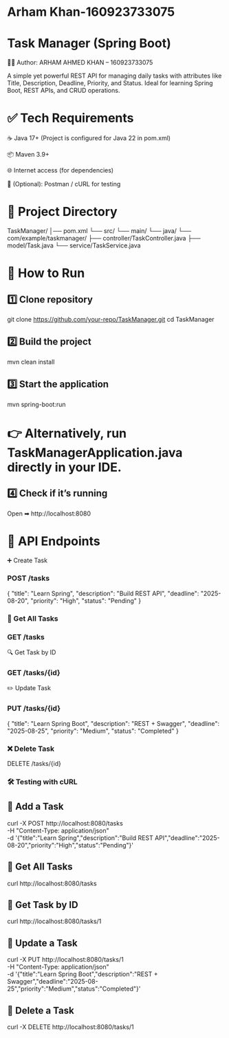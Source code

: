 # Arham Khan-160923733075
# Task Manager (Spring Boot)

👩‍💻 Author: ARHAM AHMED KHAN – 160923733075

A simple yet powerful REST API for managing daily tasks with attributes like Title, Description, Deadline, Priority, and Status.
Ideal for learning Spring Boot, REST APIs, and CRUD operations.

# ✅ Tech Requirements

☕ Java 17+ (Project is configured for Java 22 in pom.xml)

📦 Maven 3.9+

🌐 Internet access (for dependencies)

🧪 (Optional): Postman / cURL for testing

# 📂 Project Directory
TaskManager/
│── pom.xml
└── src/
    └── main/
        └── java/
            └── com/example/taskmanager/
                ├── controller/TaskController.java
                ├── model/Task.java
                └── service/TaskService.java

# 🏃 How to Run

## 1️⃣ Clone repository

git clone https://github.com/your-repo/TaskManager.git
cd TaskManager


## 2️⃣ Build the project

mvn clean install


## 3️⃣ Start the application

mvn spring-boot:run


# 👉 Alternatively, run TaskManagerApplication.java directly in your IDE.

## 4️⃣ Check if it’s running
Open ➡ http://localhost:8080

# 🔗 API Endpoints
➕ Create Task

### POST /tasks

{
  "title": "Learn Spring",
  "description": "Build REST API",
  "deadline": "2025-08-20",
  "priority": "High",
  "status": "Pending"
}

### 📜 Get All Tasks

### GET /tasks

🔍 Get Task by ID

### GET /tasks/{id}

✏️ Update Task

### PUT /tasks/{id}

{
  "title": "Learn Spring Boot",
  "description": "REST + Swagger",
  "deadline": "2025-08-25",
  "priority": "Medium",
  "status": "Completed"
}

### ❌ Delete Task

DELETE /tasks/{id}

### 🛠 Testing with cURL

## 📌 Add a Task

curl -X POST http://localhost:8080/tasks \
-H "Content-Type: application/json" \
-d '{"title":"Learn Spring","description":"Build REST API","deadline":"2025-08-20","priority":"High","status":"Pending"}'


## 📌 Get All Tasks

curl http://localhost:8080/tasks


## 📌 Get Task by ID

curl http://localhost:8080/tasks/1


## 📌 Update a Task

curl -X PUT http://localhost:8080/tasks/1 \
-H "Content-Type: application/json" \
-d '{"title":"Learn Spring Boot","description":"REST + Swagger","deadline":"2025-08-25","priority":"Medium","status":"Completed"}'


## 📌 Delete a Task

curl -X DELETE http://localhost:8080/tasks/1
